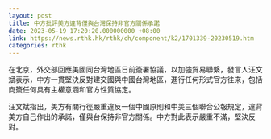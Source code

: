 ```yaml
---
layout: post
title: 中方批評美方違背僅與台灣保持非官方關係承諾
date: 2023-05-19 17:20:20.000000000 +08:00
link: https://news.rthk.hk/rthk/ch/component/k2/1701339-20230519.htm
categories: rthk
---
```


在北京，外交部回應美國同台灣地區日前簽署協議，以加強貿易聯繫，發言人汪文斌表示，中方一貫堅決反對建交國與中國台灣地區，進行任何形式官方往來，包括商簽任何具有主權意涵和官方性質協定。

汪文斌指出，美方有關行徑嚴重違反一個中國原則和中美三個聯合公報規定，違背美方自己作出的承諾，僅與台保持非官方關係。中方對此表示嚴重不滿，堅決反對。
